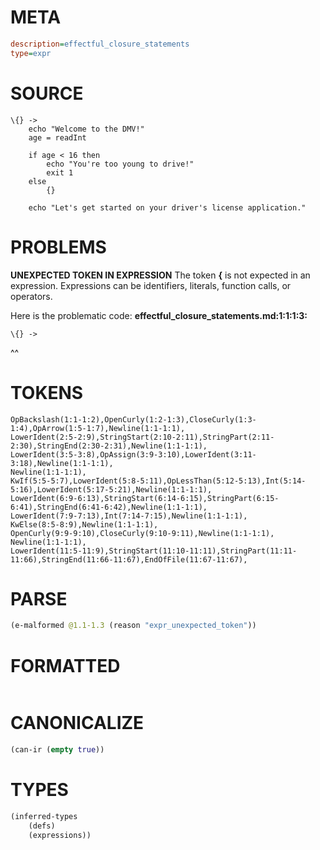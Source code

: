 # META
~~~ini
description=effectful_closure_statements
type=expr
~~~
# SOURCE
~~~roc
\{} ->
    echo "Welcome to the DMV!"
    age = readInt

    if age < 16 then
        echo "You're too young to drive!"
        exit 1
    else
        {}

    echo "Let's get started on your driver's license application."
~~~
# PROBLEMS
**UNEXPECTED TOKEN IN EXPRESSION**
The token **\{** is not expected in an expression.
Expressions can be identifiers, literals, function calls, or operators.

Here is the problematic code:
**effectful_closure_statements.md:1:1:1:3:**
```roc
\{} ->
```
^^


# TOKENS
~~~zig
OpBackslash(1:1-1:2),OpenCurly(1:2-1:3),CloseCurly(1:3-1:4),OpArrow(1:5-1:7),Newline(1:1-1:1),
LowerIdent(2:5-2:9),StringStart(2:10-2:11),StringPart(2:11-2:30),StringEnd(2:30-2:31),Newline(1:1-1:1),
LowerIdent(3:5-3:8),OpAssign(3:9-3:10),LowerIdent(3:11-3:18),Newline(1:1-1:1),
Newline(1:1-1:1),
KwIf(5:5-5:7),LowerIdent(5:8-5:11),OpLessThan(5:12-5:13),Int(5:14-5:16),LowerIdent(5:17-5:21),Newline(1:1-1:1),
LowerIdent(6:9-6:13),StringStart(6:14-6:15),StringPart(6:15-6:41),StringEnd(6:41-6:42),Newline(1:1-1:1),
LowerIdent(7:9-7:13),Int(7:14-7:15),Newline(1:1-1:1),
KwElse(8:5-8:9),Newline(1:1-1:1),
OpenCurly(9:9-9:10),CloseCurly(9:10-9:11),Newline(1:1-1:1),
Newline(1:1-1:1),
LowerIdent(11:5-11:9),StringStart(11:10-11:11),StringPart(11:11-11:66),StringEnd(11:66-11:67),EndOfFile(11:67-11:67),
~~~
# PARSE
~~~clojure
(e-malformed @1.1-1.3 (reason "expr_unexpected_token"))
~~~
# FORMATTED
~~~roc

~~~
# CANONICALIZE
~~~clojure
(can-ir (empty true))
~~~
# TYPES
~~~clojure
(inferred-types
	(defs)
	(expressions))
~~~

